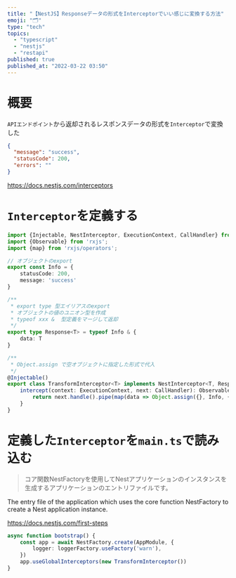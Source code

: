 ```yaml
---
title: "【NestJS】Responseデータの形式をInterceptorでいい感じに変換する方法"
emoji: "🗂️"
type: "tech"
topics:
  - "typescript"
  - "nestjs"
  - "restapi"
published: true
published_at: "2022-03-22 03:50"
---
```


# 概要

`APIエンドポイント`から返却されるレスポンスデータの形式を`Interceptor`で変換した

```json
{
  "message": "success",
  "statusCode": 200,
  "errors": ""
}
```

https://docs.nestjs.com/interceptors

# `Interceptor`を定義する

```ts:transform.interceptor.ts
import {Injectable, NestInterceptor, ExecutionContext, CallHandler} from '@nestjs/common';
import {Observable} from 'rxjs';
import {map} from 'rxjs/operators';

// オブジェクトのexport
export const Info = {
    statusCode: 200,
    message: 'success'
}

/**
 * export type 型エイリアスのexport
 * オブジェクトの値のユニオン型を作成
 * typeof xxx &  型定義をマージして返却
 */
export type Response<T> = typeof Info & {
    data: T
}

/**
 * Object.assign で空オブジェクトに指定した形式で代入
 */
@Injectable()
export class TransformInterceptor<T> implements NestInterceptor<T, Response<T>> {
    intercept(context: ExecutionContext, next: CallHandler): Observable<Response<T>> {
        return next.handle().pipe(map(data => Object.assign({}, Info, {data})));
    }
}
```

# 定義した`Interceptor`を`main.ts`で読み込む

> コア関数NestFactoryを使用してNestアプリケーションのインスタンスを生成するアプリケーションのエントリファイルです。

The entry file of the application which uses the core function NestFactory to create a Nest application instance.

https://docs.nestjs.com/first-steps

```ts:main.ts
async function bootstrap() {
    const app = await NestFactory.create(AppModule, {
        logger: loggerFactory.useFactory('warn'),
    })
    app.useGlobalInterceptors(new TransformInterceptor())
}
```
